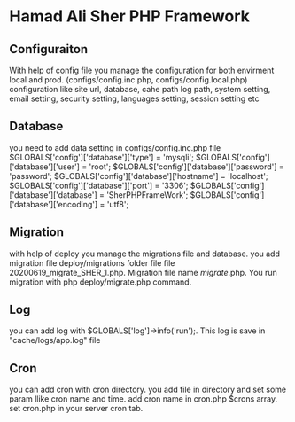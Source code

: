 # Hamad Ali Sher PHP Framework

## Configuraiton
With help of config file you manage the configuration for both envirment local and prod. (configs/config.inc.php, configs/config.local.php)
configuration like site url, database, cahe path log path, system setting, email setting, security setting, languages setting, session setting etc

## Database
you need to add data setting in configs/config.inc.php file
$GLOBALS['config']['database']['type']         = 'mysqli';
$GLOBALS['config']['database']['user']         = 'root';
$GLOBALS['config']['database']['password']     = 'password';
$GLOBALS['config']['database']['hostname']     = 'localhost';
$GLOBALS['config']['database']['port']         = '3306';
$GLOBALS['config']['database']['database']     = 'SherPHPFrameWork';
$GLOBALS['config']['database']['encoding']     = 'utf8';

## Migration
with help of deploy you manage the migrations file and database. you add migration file deploy/migrations folder file file 20200619_migrate_SHER_1.php.
Migration file name <yyyymmdd>_migrate<project name>_<number>.php. You run migration with php deploy/migrate.php command.

## Log
you can add log with $GLOBALS['log']->info('run');. This log is save in "cache/logs/app.log" file

## Cron
you can add cron with cron directory. you add file in directory and set some param llike cron name and time. add cron name in cron.php $crons array. set cron.php in your server cron tab.
